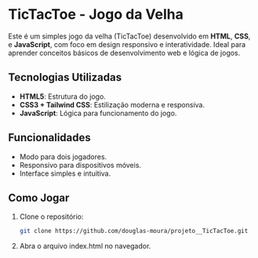 # TicTacToe - Jogo da Velha

Este é um simples jogo da velha (TicTacToe) desenvolvido em **HTML**, **CSS**, e **JavaScript**, com foco em design responsivo e interatividade. Ideal para aprender conceitos básicos de desenvolvimento web e lógica de jogos.

## Tecnologias Utilizadas

- **HTML5**: Estrutura do jogo.
- **CSS3 + Tailwind CSS**: Estilização moderna e responsiva.
- **JavaScript**: Lógica para funcionamento do jogo.

## Funcionalidades

- Modo para dois jogadores.
- Responsivo para dispositivos móveis.
- Interface simples e intuitiva.

## Como Jogar

1. Clone o repositório:
   ```bash
   git clone https://github.com/douglas-moura/projeto__TicTacToe.git
   ```
   
2. Abra o arquivo index.html no navegador.
